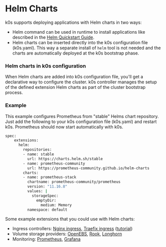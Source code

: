 # Helm Charts

k0s supports deploying applications with Helm charts in two ways:

- Helm command can be used in runtime to install applications like described in the [Helm Quickstart Guide](https://helm.sh/docs/intro/quickstart/).
- Helm charts can be inserted directly into the k0s configuration file (k0s.yaml). This way a separate install of `helm` tool is not needed and the charts are automatically deployed at the k0s bootstrap phase.

### Helm charts in k0s configuration

When Helm charts are added into k0s configuration file, you'll get a declarative way to configure the cluster. k0s controller manages the setup of the defined extension Helm charts as part of the cluster bootstrap process.

### Example

This example configures Prometheus from "stable" Helms chart repository. Just add the following to your k0s configuration file (k0s.yaml) and restart k0s. Prometheus should now start automatically with k0s.

```sh
spec:
    extensions:
      helm:
        repositories:
        - name: stable
          url: https://charts.helm.sh/stable
        - name: prometheus-community
          url: https://prometheus-community.github.io/helm-charts
        charts:
        - name: prometheus-stack
          chartname: prometheus-community/prometheus
          version: "11.16.8"
          values: |
            storageSpec:
              emptyDir:
                medium: Memory
          namespace: default
```

Some example extensions that you could use with Helm charts:

- Ingress controllers: [Nginx ingress](https://github.com/helm/charts/tree/master/stable/nginx-ingress), [Traefix ingress](https://github.com/traefik/traefik-helm-chart) ([tutorial](examples/traefik-ingress.md))
- Volume storage providers: [OpenEBS](https://openebs.github.io/charts/), [Rook](https://github.com/rook/rook/blob/master/Documentation/helm-operator.md), [Longhorn](https://longhorn.io/docs/0.8.1/deploy/install/install-with-helm/)
- Monitoring: [Prometheus](https://github.com/prometheus-community/helm-charts/), [Grafana](https://github.com/grafana/helm-charts)
